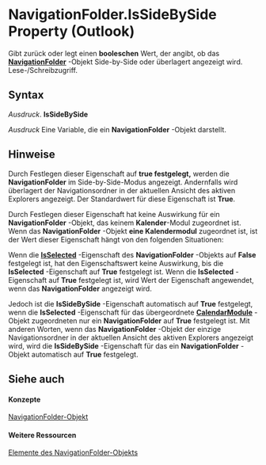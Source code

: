 
# NavigationFolder.IsSideBySide Property (Outlook)

Gibt zurück oder legt einen  **booleschen** Wert, der angibt, ob das **[NavigationFolder](c8d7aabb-58ba-df5e-ccdc-06f73db7726c.md)** -Objekt Side-by-Side oder überlagert angezeigt wird. Lese-/Schreibzugriff.


## Syntax

 _Ausdruck_. **IsSideBySide**

 _Ausdruck_ Eine Variable, die ein **NavigationFolder** -Objekt darstellt.


## Hinweise

Durch Festlegen dieser Eigenschaft auf  **true festgelegt,** werden die **NavigationFolder** im Side-by-Side-Modus angezeigt. Andernfalls wird überlagert der Navigationsordner in der aktuellen Ansicht des aktiven Explorers angezeigt. Der Standardwert für diese Eigenschaft ist **True**.

Durch Festlegen dieser Eigenschaft hat keine Auswirkung für ein  **NavigationFolder** -Objekt, das keinem **Kalender**-Modul zugeordnet ist. Wenn das  **NavigationFolder** -Objekt **eine Kalendermodul** zugeordnet ist, ist der Wert dieser Eigenschaft hängt von den folgenden Situationen:

Wenn die  **[IsSelected](a8fb9430-0477-2417-0dba-e30e9f8ebe8d.md)** -Eigenschaft des **NavigationFolder** -Objekts auf **False** festgelegt ist, hat den Eigenschaftswert keine Auswirkung, bis die **IsSelected** -Eigenschaft auf **True** festgelegt ist. Wenn die **IsSelected** -Eigenschaft auf **True** festgelegt ist, wird Wert der Eigenschaft angewendet, wenn das **NavigationFolder** angezeigt wird.

Jedoch ist die  **IsSideBySide** -Eigenschaft automatisch auf **True** festgelegt, wenn die **IsSelected** -Eigenschaft für das übergeordnete **[CalendarModule](9203024d-9cef-75e0-600f-f3899e24761a.md)** -Objekt zugeordneten nur ein **NavigationFolder** auf **True** festgelegt ist. Mit anderen Worten, wenn das **NavigationFolder** -Objekt der einzige Navigationsordner in der aktuellen Ansicht des aktiven Explorers angezeigt wird, wird die **IsSideBySide** -Eigenschaft für das ein **NavigationFolder** -Objekt automatisch auf **True** festgelegt.


## Siehe auch


#### Konzepte


[NavigationFolder-Objekt](c8d7aabb-58ba-df5e-ccdc-06f73db7726c.md)
#### Weitere Ressourcen


[Elemente des NavigationFolder-Objekts](http://msdn.microsoft.com/library/1ec2e16d-c7ca-86b1-9283-839a2b9aca05%28Office.15%29.aspx)